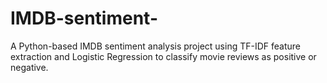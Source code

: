 # IMDB-sentiment-
A Python-based IMDB sentiment analysis project using TF-IDF feature extraction and Logistic Regression to classify movie reviews as positive or negative.
